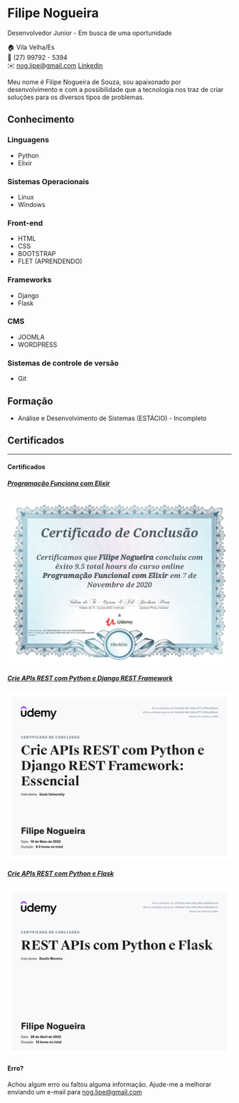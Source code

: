 # Filipe Nogueira 

Desenvolvedor Junior - Em busca de uma oportunidade 

:house:    Vila Velha/Es <br>
:iphone:   (27) 99792 - 5394 <br>
:envelope:  nog.lipe@gmail.com
[Linkedin](https://www.linkedin.com/in/filipe-nogueira-souza/)

Meu nome é Filipe Nogueira de Souza, sou apaixonado por desenvolvimento e com a possibilidade que a tecnologia nos traz de criar soluções para os diversos tipos de problemas. 

## Conhecimento

### Linguagens
* Python
* Elixir

### Sistemas Operacionais
* Linux
* Windows

### Front-end
* HTML
* CSS
* BOOTSTRAP
* FLET (APRENDENDO)

### Frameworks
* Django
* Flask

### CMS
* JOOMLA
* WORDPRESS

### Sistemas de controle de versão
* Git

## Formação
* Análise e Desenvolvimento de Sistemas (ESTÁCIO) - Incompleto

## Certificados

-------------------------------------
#### Certificados

##### [Programação Funciona com Elixir](https://www.udemy.com/course/programacao-funcional-com-elixir)
![Certificado](img/certificado.jpg)

##### [ Crie APIs REST com Python e Django REST Framework](https://www.udemy.com/certificate/UC-150a3229-5f91-468a-9777-3376ec889dd3/)
![Certificado](img/Api_Django.jpg)


##### [ Crie APIs REST com Python e Flask](https://www.udemy.com/certificate/UC-c87258a2-5adf-4458-95b0-639245b91c41/)
![Certificado](img/Api_Flask.jpg)


#### Erro?
Achou algum erro ou faltou alguma informação. Ajude-me a melhorar enviando um e-mail para nog.lipe@gmail.com
